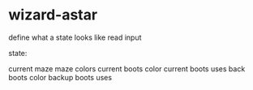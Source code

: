 # wizard-astar




define what a state looks like
read input

state:

current maze
maze colors
current boots color
current boots uses
back boots color
backup boots uses

